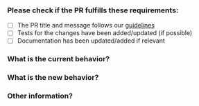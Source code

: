 ### Please check if the PR fulfills these requirements:

* [ ] The PR title and message follows our [guidelines](https://submitty.org/developer/how_to_contribute)
* [ ] Tests for the changes have been added/updated (if possible)
* [ ] Documentation has been updated/added if relevant

### What is the current behavior?
<!-- List issue if it fixes/implements one using the "Fixes #<number>" syntax -->

### What is the new behavior?

### Other information?
<!-- Is this a breaking change? -->
<!-- How did you test >
